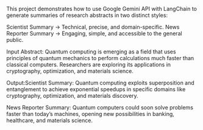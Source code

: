 This project demonstrates how to use Google Gemini API with LangChain to generate summaries of research abstracts in two distinct styles:

Scientist Summary → Technical, precise, and domain-specific.
News Reporter Summary → Engaging, simple, and accessible to the general public.


Input Abstract:  Quantum computing is emerging as a field that uses principles of quantum mechanics to perform calculations much faster than classical computers. Researchers are exploring its applications in cryptography, optimization, and materials science.



Output:Scientist Summary:    Quantum computing exploits superposition and entanglement to achieve exponential speedups in specific domains like cryptography, optimization, and materials discovery.

News Reporter Summary: Quantum computers could soon solve problems faster than today’s machines, opening new possibilities in banking, healthcare, and materials science.
